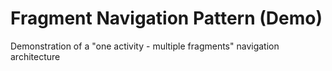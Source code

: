 # Fragment Navigation Pattern (Demo)
Demonstration of a "one activity - multiple fragments" navigation architecture 
